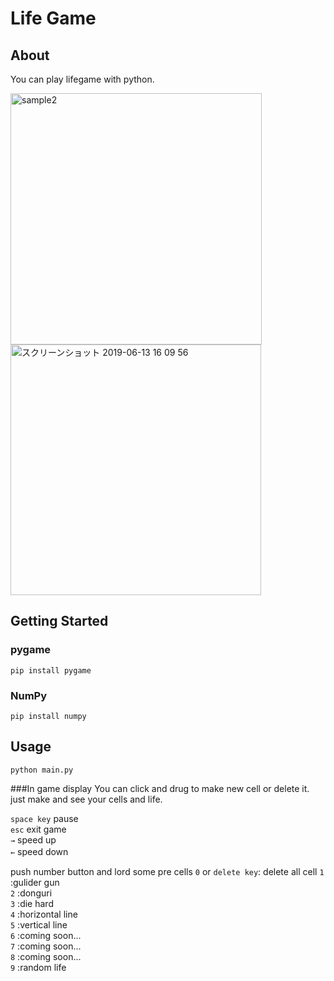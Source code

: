 # Life Game

## About
You can play lifegame with python.

<img width="402" alt="sample2" src="https://user-images.githubusercontent.com/33506506/59411136-86d32800-8df5-11e9-94c4-dc205efe3018.png">

<img width="401" alt="スクリーンショット 2019-06-13 16 09 56" src="https://user-images.githubusercontent.com/33506506/59411248-c0a42e80-8df5-11e9-8d5c-8c5da3e01ea4.png">

## Getting Started
### pygame
```
pip install pygame
```
### NumPy
```
pip install numpy
```

## Usage
```
python main.py
```
###In game display
You can click and drug to make new cell or delete it.
just make and see your cells and life.

```space key``` pause  
```esc``` exit game  
```→```  speed up  
```←``` speed down  　


push number button and lord some pre cells
```0``` or ```delete key```: delete all cell
```1``` :gulider gun  
```2``` :donguri  
```3``` :die hard  
```4``` :horizontal line  
```5``` :vertical line  
```6``` :coming soon...  
```7``` :coming soon...  
```8``` :coming soon...  
```9``` :random life  
<!-- ## Test -->
